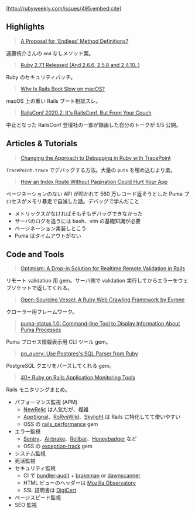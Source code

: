 [http://rubyweekly.com/issues/495:embed:cite]

## Highlights

> [A Proposal for 'Endless' Method Definitions?](https://rubyweekly.com/link/86231/web)

遠藤侑介さんの `end` なしメソッド案。

> [Ruby 2.7.1 Released (And 2.6.6, 2.5.8 and 2.4.10..)](https://rubyweekly.com/link/86232/web)

Ruby のセキュリティパッチ。

> [Why Is Rails Boot Slow on macOS?](https://rubyweekly.com/link/86238/web)

macOS 上の重い Rails ブート相談スレ。

> [RailsConf 2020.2: It's RailsConf, But From Your Couch](https://rubyweekly.com/link/86241/web)

中止となった RailsConf 登壇社の一部が録画した自分のトークが 5/5 公開。

## Articles & Tutorials

> [Changing the Approach to Debugging in Ruby with TracePoint](https://rubyweekly.com/link/86245/web)

`TracePoint.trace` でデバッグする方法。大量の `puts` を埋め込むより楽。

> [How an Index Route Without Pagination Could Hurt Your App](https://rubyweekly.com/link/86250/web)

ページネーションのない API が叩かれて 560 万レコード返そうとした Puma プロセスがメモリ暴走で自滅した話。デバッグで学んだこと：

- メトリックスがなければそもそもデバッグできなかった
- サーバのログを追うには bash、vim の基礎知識が必要
- ページネーション実装しとこう
- Puma はタイムアウトがない

## Code and Tools

> [Optimism: A Drop-in Solution for Realtime Remote Validation in Rails](https://rubyweekly.com/link/86255/web)

リモート validation 用 gem。サーバ側で validation 実行してからエラーをウェブソケットで返してくれる。

> [Open-Sourcing Vessel: A Ruby Web Crawling Framework by Evrone](https://rubyweekly.com/link/86256/web)

クローラー用フレームワーク。

> [puma-status 1.0: Command-line Tool to Display Information About Puma Processes](https://rubyweekly.com/link/86257/web)

Puma プロセス情報表示用 CLI ツール gem。


> [pg_query: Use Postgres's SQL Parser from Ruby](https://rubyweekly.com/link/86258/web)

PostgreSQL クエリをパースしてくれる gem。

> [40+ Ruby on Rails Application Monitoring Tools](https://rubyweekly.com/link/86259/web)

Rails モニタリングまとめ。

- パフォーマンス監視 (APM)
  - [NewRelic](https://newrelic.com/) は人気だが、複雑
  - [AppSignal](https://appsignal.com/)、[RoRvsWild](https://www.rorvswild.com/)、[Skylight](https://www.skylight.io/) は Rails に特化してて使いやすい
  - OSS の [rails_performance](https://github.com/igorkasyanchuk/rails_performance) gem
- エラー監視
   - [Sentry](https://sentry.io/)、[Airbrake](https://airbrake.io/)、[Rollbar](https://rollbar.com/)、[Honeybadger](https://www.honeybadger.io/) など
   - OSS の [exception-track](https://github.com/rails-engine/exception-track) gem
- システム監視
- 死活監視
- セキュリティ監視
  - CI で [bundler-audit](https://github.com/rubysec/bundler-audit) + [brakeman](https://github.com/presidentbeef/brakeman) or [dawnscanner](https://github.com/thesp0nge/dawnscanner)
  - HTML ビューのヘッダーは [Mozilla Observatory](https://observatory.mozilla.org/)
  - SSL 証明書は [DigiCert](https://www.digicert.com/help/)
- ページスピード監視
- SEO 監視
